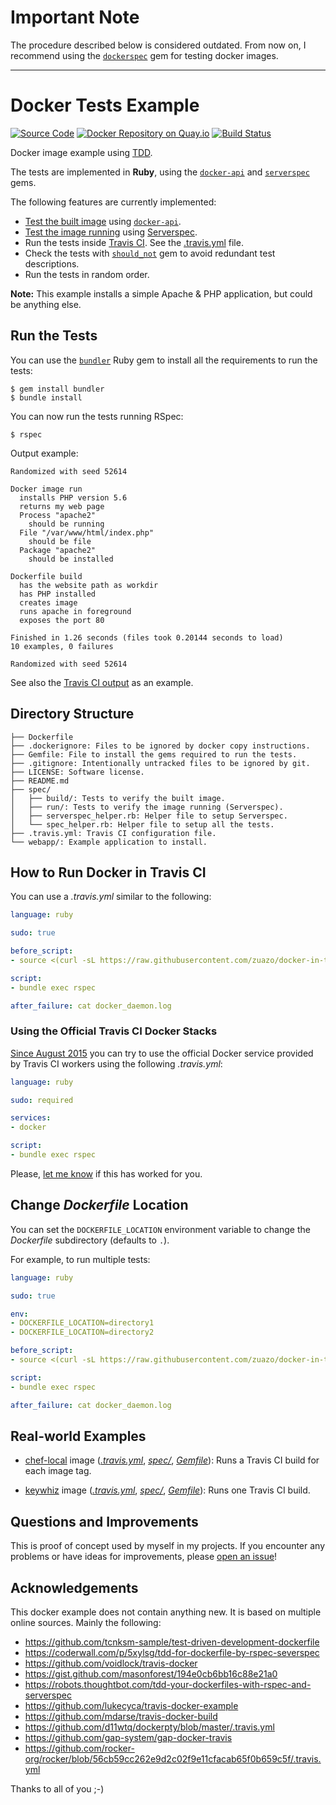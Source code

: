 # Important Note

The procedure described below is considered outdated. From now on, I recommend using the [`dockerspec`](https://github.com/zuazo/dockerspec) gem for testing docker images.

---

# Docker Tests Example
[![Source Code](https://img.shields.io/badge/source-GitHub-blue.svg?style=flat)](https://github.com/zuazo/docker-in-travis) [![Docker Repository on Quay.io](https://quay.io/repository/zuazo/docker-in-travis/status "Docker Repository on Quay.io")](https://quay.io/repository/zuazo/tests-example) [![Build Status](http://img.shields.io/travis/zuazo/docker-in-travis.svg?style=flat)](https://travis-ci.org/zuazo/docker-in-travis)

Docker image example using [TDD](https://en.wikipedia.org/wiki/Test-driven_development).

The tests are implemented in **Ruby**, using the [`docker-api`](https://github.com/swipely/docker-api) and [`serverspec`](http://serverspec.org/) gems.

The following features are currently implemented:

* [Test the built image](https://github.com/zuazo/docker-in-travis/tree/master/spec/build/dockerfile_spec.rb) using [`docker-api`](https://github.com/swipely/docker-api).
* [Test the image running](https://github.com/zuazo/docker-in-travis/tree/master/spec/run/dockerfile_spec.rb) using [Serverspec](http://serverspec.org/).
* Run the tests inside [Travis CI](https://travis-ci.org). See the [.travis.yml](https://github.com/zuazo/docker-in-travis/blob/master/.travis.yml) file.
* Check the tests with [`should_not`](https://github.com/should-not/should_not) gem to avoid redundant test descriptions.
* Run the tests in random order.

**Note:** This example installs a simple Apache & PHP application, but could be anything else.

## Run the Tests

You can use the [`bundler`](http://bundler.io/) Ruby gem to install all the requirements to run the tests:

    $ gem install bundler
    $ bundle install

You can now run the tests running RSpec:

    $ rspec

Output example:

```
Randomized with seed 52614

Docker image run
  installs PHP version 5.6
  returns my web page
  Process "apache2"
    should be running
  File "/var/www/html/index.php"
    should be file
  Package "apache2"
    should be installed

Dockerfile build
  has the website path as workdir
  has PHP installed
  creates image
  runs apache in foreground
  exposes the port 80

Finished in 1.26 seconds (files took 0.20144 seconds to load)
10 examples, 0 failures

Randomized with seed 52614
```

See also the [Travis CI output](https://travis-ci.org/zuazo/docker-in-travis) as an example.

## Directory Structure

```
├── Dockerfile
├── .dockerignore: Files to be ignored by docker copy instructions.
├── Gemfile: File to install the gems required to run the tests.
├── .gitignore: Intentionally untracked files to be ignored by git.
├── LICENSE: Software license.
├── README.md
├── spec/
│   ├── build/: Tests to verify the built image.
│   ├── run/: Tests to verify the image running (Serverspec).
│   ├── serverspec_helper.rb: Helper file to setup Serverspec.
│   └── spec_helper.rb: Helper file to setup all the tests.
├── .travis.yml: Travis CI configuration file.
└── webapp/: Example application to install.
```

## How to Run Docker in Travis CI

You can use a *.travis.yml* similar to the following:

```yaml
language: ruby

sudo: true

before_script:
- source <(curl -sL https://raw.githubusercontent.com/zuazo/docker-in-travis/0.2.0/scripts/start_docker.sh)

script:
- bundle exec rspec

after_failure: cat docker_daemon.log
```

### Using the Official Travis CI Docker Stacks

[Since August 2015](http://blog.travis-ci.com/2015-08-19-using-docker-on-travis-ci/) you can try to use the official Docker service provided by Travis CI workers using the following *.travis.yml*:

```yaml
language: ruby

sudo: required

services:
- docker

script:
- bundle exec rspec
```

Please, [let me know](https://github.com/zuazo/docker-in-travis/issues/new?title=Travis%20Docker%20worked%20for%20me) if this has worked for you.

## Change *Dockerfile* Location

You can set the `DOCKERFILE_LOCATION` environment variable to change the *Dockerfile* subdirectory (defaults to `.`).

For example, to run multiple tests:

```yaml
language: ruby

sudo: true

env:
- DOCKERFILE_LOCATION=directory1
- DOCKERFILE_LOCATION=directory2

before_script:
- source <(curl -sL https://raw.githubusercontent.com/zuazo/docker-in-travis/0.2.0/scripts/start_docker.sh)

script:
- bundle exec rspec

after_failure: cat docker_daemon.log
```

## Real-world Examples

* [chef-local](https://github.com/zuazo/chef-local-docker/tree/ff79f619f76a5a50052db76132ea16b39915caa7) image ([*.travis.yml*](https://github.com/zuazo/chef-local-docker/tree/ff79f619f76a5a50052db76132ea16b39915caa7/.travis.yml), [*spec/*](https://github.com/zuazo/chef-local-docker/tree/ff79f619f76a5a50052db76132ea16b39915caa7/spec), [*Gemfile*](https://github.com/zuazo/chef-local-docker/tree/ff79f619f76a5a50052db76132ea16b39915caa7/Gemfile)): Runs a Travis CI build for each image tag.

* [keywhiz](https://github.com/zuazo/keywhiz-docker/tree/a15def5e83de765e6881bd4305f06fc0a9d4f9c1) image ([*.travis.yml*](https://github.com/zuazo/keywhiz-docker/tree/a15def5e83de765e6881bd4305f06fc0a9d4f9c1/.travis.yml), [*spec/*](https://github.com/zuazo/keywhiz-docker/tree/a15def5e83de765e6881bd4305f06fc0a9d4f9c1/spec), [*Gemfile*](https://github.com/zuazo/keywhiz-docker/tree/a15def5e83de765e6881bd4305f06fc0a9d4f9c1/Gemfile)): Runs one Travis CI build.

## Questions and Improvements

This is proof of concept used by myself in my projects. If you encounter any problems or have ideas for improvements, please [open an issue](https://github.com/zuazo/docker-in-travis/issues/new)!

## Acknowledgements

This docker example does not contain anything new. It is based on multiple online sources. Mainly the following:

* https://github.com/tcnksm-sample/test-driven-development-dockerfile
* https://coderwall.com/p/5xylsg/tdd-for-dockerfile-by-rspec-severspec
* https://github.com/voidlock/travis-docker
* https://gist.github.com/masonforest/194e0cb6bb16c88e21a0
* https://robots.thoughtbot.com/tdd-your-dockerfiles-with-rspec-and-serverspec
* https://github.com/lukecyca/travis-docker-example
* https://github.com/mdarse/travis-docker-build
* https://github.com/d11wtq/dockerpty/blob/master/.travis.yml
* https://github.com/gap-system/gap-docker-travis
* https://github.com/rocker-org/rocker/blob/56cb59cc262e9d2c02f9e11cfacab65f0b659c5f/.travis.yml

Thanks to all of you ;-)
